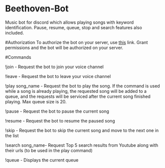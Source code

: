 # Beethoven-Bot
Music bot for discord which allows playing songs with keyword identification. Pause, resume, queue, stop and search features also included.

#Authorization
To authorize the bot on your server, use [this](https://discord.com/api/oauth2/authorize?client_id=889793325043945473&permissions=8&scope=bot) link. Grant permissions and the bot will be authorized on your server.

#Commands

!join - Request the bot to join your voice channel

!leave - Request the bot to leave your voice channel

!play song_name - Request the bot to play the song. If the command is used while a song is already playing, the requested song will be added to a queue, and the requests will be serviced after the current song finished playing. Max queue size is 20.

!pause - Request the bot to pause the current song

!resume - Request the bot to resume the paused song

!skip - Request the bot to skip the current song and move to the next one in the list

!search song_name- Request Top 5 search results from Youtube along with their urls (to be used in the play command)

!queue - Displays the current queue
